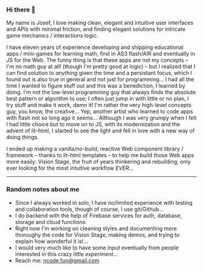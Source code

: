 ### Hi there 👋

My name is Josef,
I love making clean, elegant and intuitive user interfaces and APIs with minimal friction, and finding elegant solutions for intricate game mechanics / interactions logic.

I have eleven years of experience developing and shipping educational apps / mini-games for learning math, first in AS3 flash/AIR and eventually in JS for the Web. The funny thing is that these apps are not my concepts – I'm no math guy at all! (though I'm pretty good at logic) – but I realized that I can find solution to *anything* given the time and a persistant focus, which I found out is also true in general and not just for programming… I had all the time I wanted to figure stuff out and this was a benediction, I learned by doing. I'm not the low-level programming guy that always finds the absolute best pattern or algorithm to use; I often just jump in with little or no plan, I try stuff and make it work, damn it! I'm rather the very high-level concepts guy, you know, the creative… Yep, another artist who learned to code apps with flash not so long ago it seems… Although I was very grumpy when I felt I had little choice but to move on to JS, with its modernization and the advent of lit-html, I started to see the light and fell in love with a new way of doing things.

I ended up making a vanilla/no-build, reactive Web component library / framework – thanks to lit-html templates – to help me build those Web apps more easily: Vision Stage, the fruit of years thinkering and rebuilding, only ever looking for the most intuitive workflow *EVER*…

---

### Random notes about me
- Since I always worked in solo, I have no/limited experience with testing and collaboration tools, though of course, I use git/Github… 
- I do backend with the help of Firebase services for auth, database, storage and cloud functions. 
- Right now I'm working on cleaning styles and documenting more thoroughy the code for Vision Stage, making demos, and trying to explain how wonderful it is!… 
- I would very much like to have some input eventually from people interested in this crazy little *experiment*…
- Reach me: ncode.fun@gmail.com

<!--
**ncodefun/ncodefun** is a ✨ _special_ ✨ repository because its `README.md` (this file) appears on your GitHub profile.

Here are some ideas to get you started:

- 🔭 I’m currently working on ...
- 🌱 I’m currently learning ...
- 👯 I’m looking to collaborate on ...
- 🤔 I’m looking for help with ...
- 💬 Ask me about ...
- 📫 How to reach me: ...
- 😄 Pronouns: ...
- ⚡ Fun fact: ...
-->
